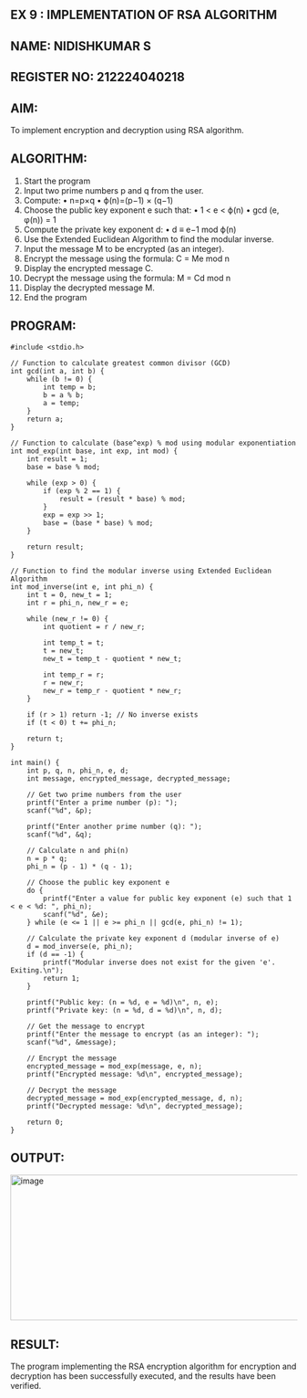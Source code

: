 ## EX 9 : IMPLEMENTATION OF RSA ALGORITHM
## NAME: NIDISHKUMAR S
## REGISTER NO: 212224040218

## AIM:

To implement encryption and decryption using RSA algorithm.

## ALGORITHM:

1.	Start the program
2.	Input two prime numbers p and q from the user.
3.	Compute:
•	n=p×q
•	ϕ(n)=(p−1) × (q−1)
4.	Choose the public key exponent e such that:
•	1 < e < ϕ(n)
•	gcd (e, φ(n)) = 1
5.	Compute the private key exponent d:
•	d ≡ e−1 mod ϕ(n)
6.	Use the Extended Euclidean Algorithm to find the modular inverse.
7.	Input the message M to be encrypted (as an integer).
8.	Encrypt the message using the formula:
C = Me mod n
9.	Display the encrypted message C.
10.	Decrypt the message using the formula:
M = Cd mod n
11.	Display the decrypted message M.
12.	End the program
 
## PROGRAM:
```
#include <stdio.h>

// Function to calculate greatest common divisor (GCD)
int gcd(int a, int b) {
    while (b != 0) {
        int temp = b;
        b = a % b;
        a = temp;
    }
    return a;
}

// Function to calculate (base^exp) % mod using modular exponentiation
int mod_exp(int base, int exp, int mod) {
    int result = 1;
    base = base % mod;
    
    while (exp > 0) {
        if (exp % 2 == 1) {
            result = (result * base) % mod;
        }
        exp = exp >> 1;
        base = (base * base) % mod;
    }

    return result;
}

// Function to find the modular inverse using Extended Euclidean Algorithm
int mod_inverse(int e, int phi_n) {
    int t = 0, new_t = 1;
    int r = phi_n, new_r = e;

    while (new_r != 0) {
        int quotient = r / new_r;

        int temp_t = t;
        t = new_t;
        new_t = temp_t - quotient * new_t;

        int temp_r = r;
        r = new_r;
        new_r = temp_r - quotient * new_r;
    }

    if (r > 1) return -1; // No inverse exists
    if (t < 0) t += phi_n;

    return t;
}

int main() {
    int p, q, n, phi_n, e, d;
    int message, encrypted_message, decrypted_message;

    // Get two prime numbers from the user
    printf("Enter a prime number (p): ");
    scanf("%d", &p);

    printf("Enter another prime number (q): ");
    scanf("%d", &q);

    // Calculate n and phi(n)
    n = p * q;
    phi_n = (p - 1) * (q - 1);

    // Choose the public key exponent e
    do {
        printf("Enter a value for public key exponent (e) such that 1 < e < %d: ", phi_n);
        scanf("%d", &e);
    } while (e <= 1 || e >= phi_n || gcd(e, phi_n) != 1);

    // Calculate the private key exponent d (modular inverse of e)
    d = mod_inverse(e, phi_n);
    if (d == -1) {
        printf("Modular inverse does not exist for the given 'e'. Exiting.\n");
        return 1;
    }

    printf("Public key: (n = %d, e = %d)\n", n, e);
    printf("Private key: (n = %d, d = %d)\n", n, d);

    // Get the message to encrypt
    printf("Enter the message to encrypt (as an integer): ");
    scanf("%d", &message);

    // Encrypt the message
    encrypted_message = mod_exp(message, e, n);
    printf("Encrypted message: %d\n", encrypted_message);

    // Decrypt the message
    decrypted_message = mod_exp(encrypted_message, d, n);
    printf("Decrypted message: %d\n", decrypted_message);

    return 0;
}

```


## OUTPUT:
<img width="717" height="255" alt="image" src="https://github.com/user-attachments/assets/50baf75c-9f7c-4b32-b983-f44dd31c2219" />



## RESULT:
The program implementing the RSA encryption algorithm for encryption and decryption has been successfully executed, and the results have been verified.

